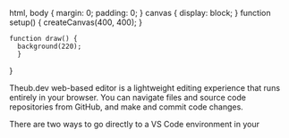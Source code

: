 html, body {
  margin: 0;
  padding: 0;
}
canvas {
  display: block;
}
function setup() {
    createCanvas(400, 400);
    }

    function draw() {
      background(220);
      }
}


Theub.dev web-based editor is a lightweight editing experience that runs entirely in your browser. You can navigate files and source code repositories from GitHub, and make and commit code changes.

There are two ways to go directly to a VS Code environment in your